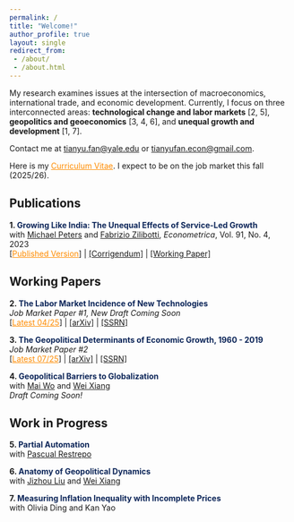 ```yaml
---
permalink: /
title: "Welcome!"
author_profile: true
layout: single
redirect_from: 
 - /about/
 - /about.html
---
```


My research examines issues at the intersection of macroeconomics, international trade, and economic development. Currently, I focus on three interconnected areas: **technological change and labor markets** [2, 5], **geopolitics and geoeconomics** [3, 4, 6], and **unequal growth and development** [1, 7].

Contact me at <a href="mailto:tianyu.fan@yale.edu" style="color: darkorange;">tianyu.fan@yale.edu</a> or <a href="mailto:tianyufan.econ@gmail.com">tianyufan.econ@gmail.com</a>.

Here is my <a href="/files/CV_FAN_Tianyu.pdf" style="color: darkorange;" title="Download Tianyu Fan's CV">Curriculum Vitae</a>. I expect to be on the job market this fall (2025/26).

## Publications

**1. <span style="color: #0d2659;">Growing Like India: The Unequal Effects of Service-Led Growth</span>**  
with [Michael Peters](https://mipeters.weebly.com) and [Fabrizio Zilibotti](https://campuspress.yale.edu/zilibotti/), *Econometrica*, Vol. 91, No. 4, 2023  
[<a href="/files/FPZ_UnequalGrowth.pdf" style="color: darkorange;">Published Version</a>] | [[Corrigendum]](/files/FPZ_Corrigendum.pdf) | [[Working Paper]](/files/FPZ_ECMA_final.pdf)

## Working Papers

**2. <span style="color: #0d2659;">The Labor Market Incidence of New Technologies</span>**  
*Job Market Paper #1, New Draft Coming Soon*  
[<a href="/files/FAN_Technology_Incidence.pdf" style="color: darkorange;">Latest 04/25</a>] | [[arXiv]](https://arxiv.org/abs/2504.04047) | [[SSRN]](https://ssrn.com/abstract=5160195)

**3. <span style="color: #0d2659;">The Geopolitical Determinants of Economic Growth, 1960 - 2019</span>**  
*Job Market Paper #2*  
[<a href="/files/FAN_Tianyu_Geopolitical_Growth.pdf" style="color: darkorange;">Latest 07/25</a>] | [[arXiv]](https://arxiv.org/abs/2507.04833) | [[SSRN]](https://ssrn.com/abstract=5341272)

**4. <span style="color: #0d2659;">Geopolitical Barriers to Globalization</span>**  
with [Mai Wo](https://sites.google.com/view/maiwo/) and [Wei Xiang](https://sites.google.com/view/wei-xiang)  
*Draft Coming Soon!*

## Work in Progress

**5. <span style="color: #0d2659;">Partial Automation</span>**  
with [Pascual Restrepo](https://campuspress.yale.edu/pascualrestrepo/)

**6. <span style="color: #0d2659;">Anatomy of Geopolitical Dynamics</span>**  
with [Jizhou Liu](https://ljz0.github.io) and [Wei Xiang](https://sites.google.com/view/wei-xiang)

**7. <span style="color: #0d2659;">Measuring Inflation Inequality with Incomplete Prices</span>**  
with Olivia Ding and Kan Yao